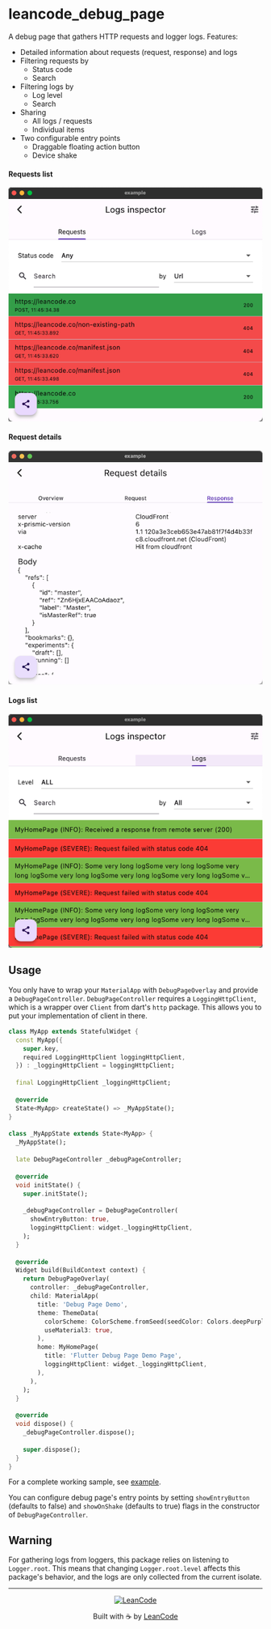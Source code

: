 # leancode_debug_page

A debug page that gathers HTTP requests and logger logs. Features:

- Detailed information about requests (request, response) and logs
- Filtering requests by
  - Status code
  - Search
- Filtering logs by
  - Log level
  - Search
- Sharing
  - All logs / requests
  - Individual items
- Two configurable entry points
  - Draggable floating action button
  - Device shake

#### Requests list
![Requests list](images/requests.png)

#### Request details
![Request details](images/request_details.png)

#### Logs list
![Logs list](images/logs.png)

## Usage

You only have to wrap your ```MaterialApp``` with ```DebugPageOverlay``` and provide a ```DebugPageController```. ```DebugPageController``` requires a ```LoggingHttpClient```, which is a wrapper over ```Client``` from dart's ```http``` package. This allows you to put your implementation of client in there.

```dart
class MyApp extends StatefulWidget {
  const MyApp({
    super.key,
    required LoggingHttpClient loggingHttpClient,
  }) : _loggingHttpClient = loggingHttpClient;

  final LoggingHttpClient _loggingHttpClient;

  @override
  State<MyApp> createState() => _MyAppState();
}

class _MyAppState extends State<MyApp> {
  _MyAppState();

  late DebugPageController _debugPageController;

  @override
  void initState() {
    super.initState();

    _debugPageController = DebugPageController(
      showEntryButton: true,
      loggingHttpClient: widget._loggingHttpClient,
    );
  }

  @override
  Widget build(BuildContext context) {
    return DebugPageOverlay(
      controller: _debugPageController,
      child: MaterialApp(
        title: 'Debug Page Demo',
        theme: ThemeData(
          colorScheme: ColorScheme.fromSeed(seedColor: Colors.deepPurple),
          useMaterial3: true,
        ),
        home: MyHomePage(
          title: 'Flutter Debug Page Demo Page',
          loggingHttpClient: widget._loggingHttpClient,
        ),
      ),
    );
  }

  @override
  void dispose() {
    _debugPageController.dispose();

    super.dispose();
  }
}
```

For a complete working sample, see [example](example).

You can configure debug page's entry points by setting ```showEntryButton``` (defaults to false) and ```showOnShake``` (defaults to true) flags in the constructor of ```DebugPageController```.

## Warning

For gathering logs from loggers, this package relies on listening to `Logger.root`. This means that changing `Logger.root.level` affects this package's behavior, and the logs are only collected from the current isolate.

---

<p style="text-align: center;">
   <a href="https://leancode.co/?utm_source=readme&utm_medium=bloc_lens_package">
      <img alt="LeanCode" src="https://leancodepublic.blob.core.windows.net/public/wide.png" width="300"/>
   </a>
   <p style="text-align: center;">
   Built with ☕️ by <a href="https://leancode.co/?utm_source=readme&utm_medium=bloc_lens_package">LeanCode</a>
   </p>
</p>
